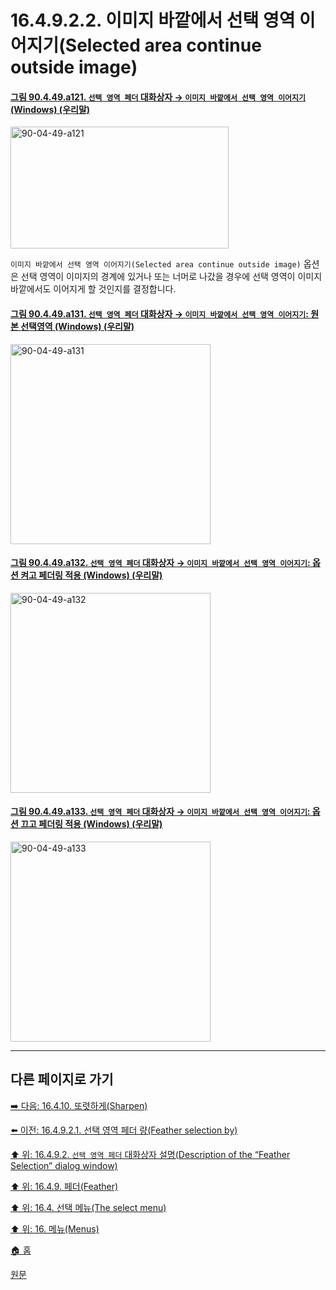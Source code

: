 # 16.4.9.2.2. 이미지 바깥에서 선택 영역 이어지기(Selected area continue outside image)

<a id="90-04-49-a121"></a>

#### [그림 90.4.49.a121. `선택 영역 페더` 대화상자 → `이미지 바깥에서 선택 영역 이어지기` (Windows) (우리말)](./90-04-0049-feather_selection.md#90-04-49-a121)
<img width="349" height="195" alt="90-04-49-a121" src="https://github.com/user-attachments/assets/d8e09dc4-5c68-406e-a96d-6dbaef53efec" />

`이미지 바깥에서 선택 영역 이어지기(Selected area continue outside image)` 옵션은 선택 영역이 이미지의 경계에 있거나 또는 너머로 나갔을 경우에 선택 영역이 이미지 바깥에서도 이어지게 할 것인지를 결정합니다.

<a id="90-04-49-a131"></a>

#### [그림 90.4.49.a131. `선택 영역 페더` 대화상자 → `이미지 바깥에서 선택 영역 이어지기`: 원본 선택영역 (Windows) (우리말)](./90-04-0049-feather_selection.md#90-04-49-a131)
<img width="320" height="320" alt="90-04-49-a131" src="https://github.com/user-attachments/assets/b3cedc77-f7d6-4c22-8c28-283f3e29c803" />

<a id="90-04-49-a132"></a>

#### [그림 90.4.49.a132. `선택 영역 페더` 대화상자 → `이미지 바깥에서 선택 영역 이어지기`: 옵션 켜고 페더링 적용 (Windows) (우리말)](./90-04-0049-feather_selection.md#90-04-49-a132)
<img width="320" height="320" alt="90-04-49-a132" src="https://github.com/user-attachments/assets/fe27cf0f-283f-4431-923b-045410b26153" />

<a id="90-04-49-a133"></a>

#### [그림 90.4.49.a133. `선택 영역 페더` 대화상자 → `이미지 바깥에서 선택 영역 이어지기`: 옵션 끄고 페더링 적용 (Windows) (우리말)](./90-04-0049-feather_selection.md#90-04-49-a133)
<img width="320" height="320" alt="90-04-49-a133" src="https://github.com/user-attachments/assets/f83607c7-5231-4b87-ba5c-b799690e9f9c" />

***

## 다른 페이지로 가기

[➡️ 다음: 16.4.10. 또렷하게(Sharpen)](./16-04-10-00-sharpen.md)

[⬅️ 이전: 16.4.9.2.1. 선택 영역 페더 량(Feather selection by)](./16-04-09-02-01-feather_selection_by.md)

[⬆️ 위: 16.4.9.2. `선택 영역 페더` 대화상자 설명(Description of the “Feather Selection” dialog window)](./16-04-09-02-00-description_of_the_feather_selection_dialog_window.md)

[⬆️ 위: 16.4.9. 페더(Feather)](./16-04-09-00-feather.md)

[⬆️ 위: 16.4. 선택 메뉴(The select menu)](./16-04-00-the-select-menu.md)

[⬆️ 위: 16. 메뉴(Menus)](./16-00-menus.md)

[🏠 홈](./00-home.md)

[원문](https://docs.gimp.org/2.10/ko/gimp-selection-feather.html#idm24860)